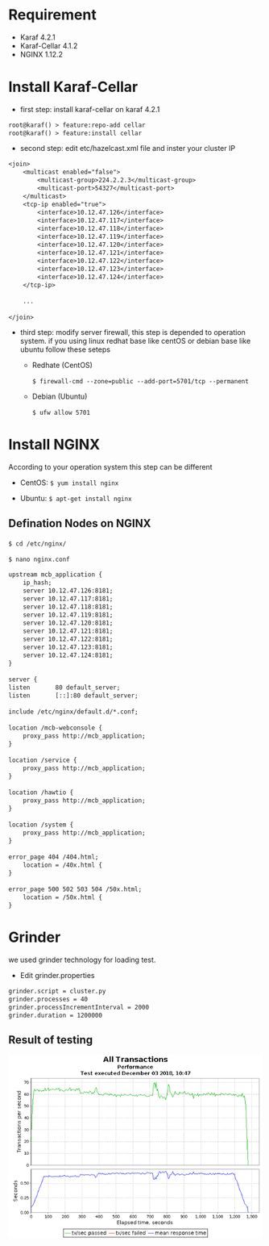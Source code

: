 # Requirement
* Karaf 4.2.1
* Karaf-Cellar 4.1.2
* NGINX 1.12.2

# Install Karaf-Cellar

* first step: install karaf-cellar on karaf 4.2.1

````
root@karaf() > feature:repo-add cellar
root@karaf() > feature:install cellar
````

* second step: edit etc/hazelcast.xml file and inster your cluster IP

````
<join>
	<multicast enabled="false">
		<multicast-group>224.2.2.3</multicast-group>
		<multicast-port>54327</multicast-port>
	</multicast>
	<tcp-ip enabled="true">
		<interface>10.12.47.126</interface>
		<interface>10.12.47.117</interface>
		<interface>10.12.47.118</interface>
		<interface>10.12.47.119</interface>
		<interface>10.12.47.120</interface>
		<interface>10.12.47.121</interface>
		<interface>10.12.47.122</interface>
		<interface>10.12.47.123</interface>
		<interface>10.12.47.124</interface>
	</tcp-ip>
	
	...
	
</join>
````

* third step: modify server firewall, this step is depended to operation system. if you using linux redhat base like centOS or debian base like ubuntu follow these seteps
	* Redhate (CentOS)
	
		`$ firewall-cmd --zone=public --add-port=5701/tcp --permanent`
		
	* Debian (Ubuntu)
	
		`$ ufw allow 5701`
		
# Install NGINX

According to your operation system this step can be different

* CentOS: `$ yum install nginx`

* Ubuntu: `$ apt-get install nginx`

## Defination Nodes on NGINX

`$ cd /etc/nginx/`

`$ nano nginx.conf`

````
upstream mcb_application {
	ip_hash;
	server 10.12.47.126:8181;
	server 10.12.47.117:8181;
	server 10.12.47.118:8181;
	server 10.12.47.119:8181;
	server 10.12.47.120:8181;
	server 10.12.47.121:8181;
	server 10.12.47.122:8181;
	server 10.12.47.123:8181;
	server 10.12.47.124:8181;
}

server {
listen       80 default_server;
listen       [::]:80 default_server;

include /etc/nginx/default.d/*.conf;

location /mcb-webconsole {
	proxy_pass http://mcb_application;
}

location /service {
	proxy_pass http://mcb_application;
}

location /hawtio {
	proxy_pass http://mcb_application;
}

location /system {
	proxy_pass http://mcb_application;
}

error_page 404 /404.html;
	location = /40x.html {
}

error_page 500 502 503 504 /50x.html;
	location = /50x.html {
}

````

# Grinder

we used grinder technology for loading test.
* Edit grinder.properties
````
grinder.script = cluster.py
grinder.processes = 40
grinder.processIncrementInterval = 2000
grinder.duration = 1200000
````

## Result of testing
![image](All_Transactions.perf.png)

		
	
	
	
	
	
	